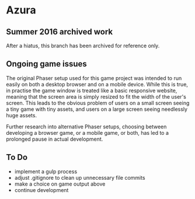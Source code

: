 # Azura

## Summer 2016 archived work

After a hiatus, this branch has been archived for reference only. 

## Ongoing game issues

The original Phaser setup used for this game project was intended to run easily on both a desktop browser
and on a mobile device. While this is true, in practise the game window is treated like a basic responsive website,
meaning that the screen area is simply resized to fit the width of the user's screen. This leads to the obvious problem
of users on a small screen seeing a tiny game with tiny assets, and users on a large screen seeing needlessly huge assets.

Further research into alternative Phaser setups, choosing between developing a browser game, or a mobile game, or both,
has led to a prolonged pause in actual development.

## To Do

* implement a gulp process
* adjust .gitignore to clean up unnecessary file commits
* make a choice on game output above
* continue development
